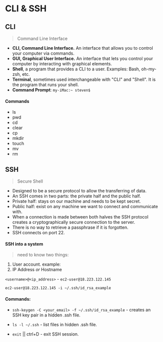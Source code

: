 # CLI & SSH

## CLI

> Command Line Interface

- **CLI, Command Line Interface.** An interface that allows you to control your computer via commands.
- **GUI, Graphical User Interface.** An interface that lets you control your computer by interacting with graphical elements.
- **Shell**, a program that provides a CLI to a user. Examples: Bash, oh-my-zsh, etc.
- **Terminal**, sometimes used interchangeable with "CLI" and "Shell". It is the program that runs your shell.
- **Command Prompt**: `my-iMac:~ steven$`

#### Commands

- ls
- pwd
- cd
- clear
- cp
- mkdir
- touch
- mv
- rm

## SSH

> Secure Shell

- Designed to be a secure protocol to allow the transferring of data.
- An SSH comes in two parts: the private half and the public half.
- Private half: stays on our machine and needs to be kept secret.
- Public half: exist on any machine we want to connect and communicate with.
- When a connection is made between both halves the SSH protocol creates a cryptographically secure connection to the server.
- There is no way to retrieve a passphrase if it is forgotten.
- SSH connects on port 22.

#### SSH into a system

> need to know two things:

1. User account. example:
2. IP Address _or_ Hostname

`<username>@<ip_address>` - `ec2-user@18.223.122.145`

`ec2-user@18.223.122.145 -i ~/.ssh/id_rsa_example`

#### Commands:

- `ssh-keygen -C <your_email> -f ~/.ssh/id_rsa_example` - creates an SSH key pair in a hidden .ssh file.

- `ls -l ~/.ssh` - list files in hidden .ssh file.

- `exit` || ctrl+D - exit SSH session.
